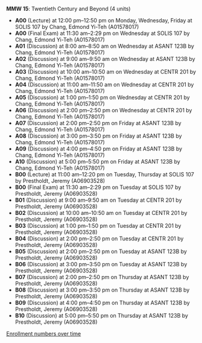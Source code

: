 **MMW 15**: Twentieth Century and Beyond (4 units)

- **A00** (Lecture) at 12:00 pm–12:50 pm on Monday, Wednesday, Friday at SOLIS 107 by Chang, Edmond Yi-Teh (A01578017)
- **A00** (Final Exam) at 11:30 am–2:29 pm on Wednesday at SOLIS 107 by Chang, Edmond Yi-Teh (A01578017)
- **A01** (Discussion) at 8:00 am–8:50 am on Wednesday at ASANT 123B by Chang, Edmond Yi-Teh (A01578017)
- **A02** (Discussion) at 9:00 am–9:50 am on Wednesday at ASANT 123B by Chang, Edmond Yi-Teh (A01578017)
- **A03** (Discussion) at 10:00 am–10:50 am on Wednesday at CENTR 201 by Chang, Edmond Yi-Teh (A01578017)
- **A04** (Discussion) at 11:00 am–11:50 am on Wednesday at CENTR 201 by Chang, Edmond Yi-Teh (A01578017)
- **A05** (Discussion) at 1:00 pm–1:50 pm on Wednesday at CENTR 201 by Chang, Edmond Yi-Teh (A01578017)
- **A06** (Discussion) at 2:00 pm–2:50 pm on Wednesday at CENTR 201 by Chang, Edmond Yi-Teh (A01578017)
- **A07** (Discussion) at 2:00 pm–2:50 pm on Friday at ASANT 123B by Chang, Edmond Yi-Teh (A01578017)
- **A08** (Discussion) at 3:00 pm–3:50 pm on Friday at ASANT 123B by Chang, Edmond Yi-Teh (A01578017)
- **A09** (Discussion) at 4:00 pm–4:50 pm on Friday at ASANT 123B by Chang, Edmond Yi-Teh (A01578017)
- **A10** (Discussion) at 5:00 pm–5:50 pm on Friday at ASANT 123B by Chang, Edmond Yi-Teh (A01578017)
- **B00** (Lecture) at 11:00 am–12:20 pm on Tuesday, Thursday at SOLIS 107 by Prestholdt, Jeremy (A06903528)
- **B00** (Final Exam) at 11:30 am–2:29 pm on Tuesday at SOLIS 107 by Prestholdt, Jeremy (A06903528)
- **B01** (Discussion) at 9:00 am–9:50 am on Tuesday at CENTR 201 by Prestholdt, Jeremy (A06903528)
- **B02** (Discussion) at 10:00 am–10:50 am on Tuesday at CENTR 201 by Prestholdt, Jeremy (A06903528)
- **B03** (Discussion) at 1:00 pm–1:50 pm on Tuesday at CENTR 201 by Prestholdt, Jeremy (A06903528)
- **B04** (Discussion) at 2:00 pm–2:50 pm on Tuesday at CENTR 201 by Prestholdt, Jeremy (A06903528)
- **B05** (Discussion) at 2:00 pm–2:50 pm on Tuesday at ASANT 123B by Prestholdt, Jeremy (A06903528)
- **B06** (Discussion) at 3:00 pm–3:50 pm on Tuesday at ASANT 123B by Prestholdt, Jeremy (A06903528)
- **B07** (Discussion) at 2:00 pm–2:50 pm on Thursday at ASANT 123B by Prestholdt, Jeremy (A06903528)
- **B08** (Discussion) at 3:00 pm–3:50 pm on Thursday at ASANT 123B by Prestholdt, Jeremy (A06903528)
- **B09** (Discussion) at 4:00 pm–4:50 pm on Thursday at ASANT 123B by Prestholdt, Jeremy (A06903528)
- **B10** (Discussion) at 5:00 pm–5:50 pm on Thursday at ASANT 123B by Prestholdt, Jeremy (A06903528)

[Enrollment numbers over time](./MMW15.tsv)
